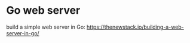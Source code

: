# Go web server

build a simple web server in Go: <https://thenewstack.io/building-a-web-server-in-go/>